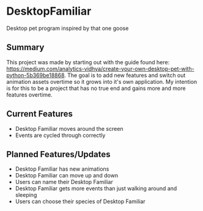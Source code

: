 # DesktopFamiliar
Desktop pet program inspired by that one goose

## Summary
This project was made by starting out with the guide found here: https://medium.com/analytics-vidhya/create-your-own-desktop-pet-with-python-5b369be18868. The goal is to add new features and switch out animation assets overtime so it grows into it's own application. My intention is for this to be a project that has no true end and gains more and more features overtime.

## Current Features
* Desktop Familiar moves around the screen
* Events are cycled through correctly

## Planned Features/Updates
* Desktop Familiar has new animations
* Desktop Familiar can move up and down
* Users can name their Desktop Familiar
* Desktop Familiar gets more events than just walking around and sleeping
* Users can choose their species of Desktop Familiar
